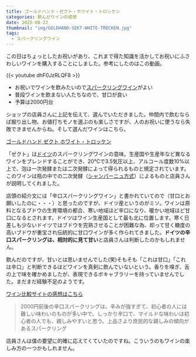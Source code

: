 ```yaml
---
title: ゴールドハンド・ゼクト・ホワイト・トロッケン
categories: 飲んだワインの感想
date: 2025-08-22
thumbnail: "img/GOLDHAND-SEKT-WHITE-TROCKEN.jpg"
tags:
  - スパークリングワイン
---
```


この日はちょっとしたお祝いがあり、これまで得た知識を活かしてお祝いにふさわしいワインを購入することにしました。参考にしたのはこの動画。

{{< youtube dhF0JzRLQF8 >}}

- お祝いでワインを飲みたいので[スパークリングワイン](/posts/kinds_of_wines/sparkling)がよい
- 普段ワインを飲まない人たちなので、甘口が良い
- 予算は2000円台

ショップの店員さんに上記を伝えて、選んでいただきました。仲間内で飲むならば掘り出し物、お値打ちモノを選ぶのも楽しさですが、人のお祝いに使うなら失敗できませんからね。そして選んだワインはこちら。

[ゴールドハンド ゼクト ホワイト・トロッケン](https://www.v-yamazaki.co.jp/products/g10-01?srsltid=AfmBOoq1MAUu8kk3BCD2hU03F2X-YtzH5pMjXPsnWO5xWDxBZErz8qY0)

「ゼクト」は[ドイツ](/posts/producing_area/germany)のスパークリングワインの意味。生産国や生産年など異なるワインをブレンドすることができ、20℃で3.5気圧以上、アルコール度数10%以上で、泡は一次発酵または二次発酵によって得られるものと規定されています。このワインは瓶の中での二次発酵（[シャンパーニュ方式](/posts/words/champenoise-method)）によるものと店員さんが説明してくれました。

店頭の紹介文には「辛口スパークリングワイン」と書かれていてので（甘口とお願いしたのに・・・）と思ったのですが、ドイツ産というのがミソ。ワインは原料となるブドウの生育環境の都合、寒い地域ほど辛口になり、暖かい地域ほど甘口になるとされます。ドイツはワイン生産国として最も北に位置します。寒く日差しも少ないドイツではブドウを完熟させることが困難な為、却って甘く糖度の高いブドウが重宝され伝統的に甘口ワインが多く作られてきました。**ドイツの辛口スパークリングは、相対的に見て甘い**と店員さんは判断したのかもしれません。

飲んだのですが、甘いとは思いませんでした(笑)そもそも「これは甘口」「これは辛口」と判断できるほどワインを真剣に飲んでいないという。香りを嗅ぎ、舌の上で味を確かめましたが、表現できるボキャブラリーを持っていませんでした。まだまだ経験不足のようです。

[ワイン比較サイトの感想はこちら](https://www.winecost.jp/?c=82)

> 2000円前後の辛口スパークリングは、辛みが強すぎて、初心者の人には難しい味わいのものが多い中で、しっかり辛口で、マイルドな味わいは初心者の人でも、親しみやすいと思う。上品さより庶民的な親しみの傾向があるスパークリング

店員さんは僕の要望に的確に応えてくていたのですね。こういうのもワインの楽しみ方の一つかもしれません。
